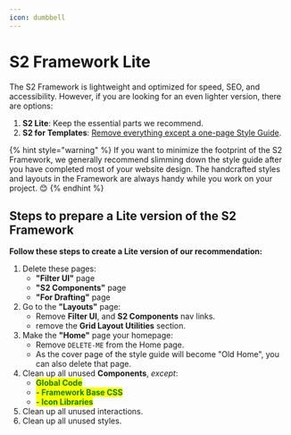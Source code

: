 ```yaml
---
icon: dumbbell
---
```


# S2 Framework Lite

The S2 Framework is lightweight and optimized for speed, SEO, and accessibility. However, if you are looking for an even lighter version, there are options:

1. **S2 Lite**: Keep the essential parts we recommend.
2. **S2 for Templates**: [Remove everything except a one-page Style Guide](for-template-creators.md).

{% hint style="warning" %}
If you want to minimize the footprint of the S2 Framework, we generally recommend slimming down the style guide after you have completed most of your website design. The handcrafted styles and layouts in the Framework are always handy while you work on your project. 😊
{% endhint %}



## Steps to prepare a Lite version of the S2 Framework

**Follow these steps to create a Lite version of our recommendation:**

1. Delete these pages:
   * **"Filter UI"** page
   * **"S2 Components"** page
   * **"For Drafting"** page
2. Go to the **"Layouts"** page:
   * Remove **Filter UI**, and **S2 Components** nav links.
   * remove the **Grid Layout Utilities** section.
3. Make the **"Home"** page your homepage:
   * Remove `DELETE-ME` from the Home page.
   * As the cover page of the style guide will become "Old Home", you can also delete that page.
4. Clean up all unused **Components**, _except_:
   * <mark style="color:green;">**Global Code**</mark>
   * <mark style="color:green;">**- Framework Base CSS**</mark>
   * <mark style="color:green;">**- Icon Libraries**</mark>
5. Clean up all unused interactions.
6. Clean up all unused styles.



